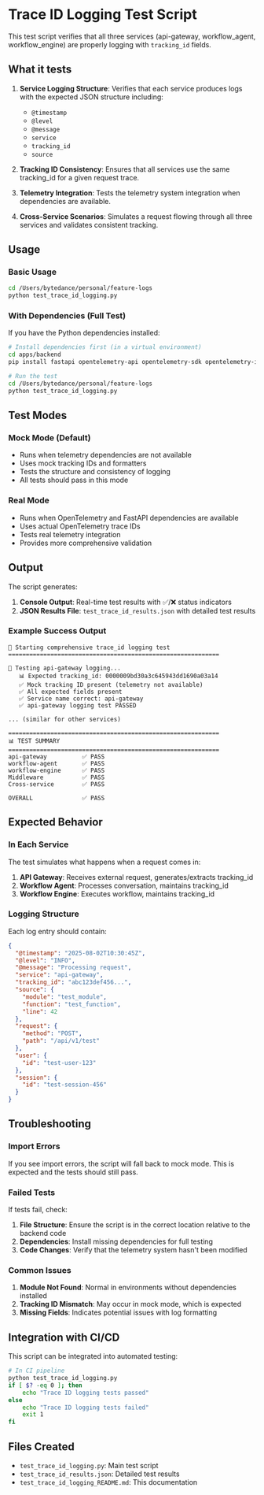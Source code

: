 # Trace ID Logging Test Script

This test script verifies that all three services (api-gateway, workflow_agent, workflow_engine) are properly logging with `tracking_id` fields.

## What it tests

1. **Service Logging Structure**: Verifies that each service produces logs with the expected JSON structure including:
   - `@timestamp`
   - `@level` 
   - `@message`
   - `service`
   - `tracking_id`
   - `source`

2. **Tracking ID Consistency**: Ensures that all services use the same tracking_id for a given request trace.

3. **Telemetry Integration**: Tests the telemetry system integration when dependencies are available.

4. **Cross-Service Scenarios**: Simulates a request flowing through all three services and validates consistent tracking.

## Usage

### Basic Usage
```bash
cd /Users/bytedance/personal/feature-logs
python test_trace_id_logging.py
```

### With Dependencies (Full Test)
If you have the Python dependencies installed:
```bash
# Install dependencies first (in a virtual environment)
cd apps/backend
pip install fastapi opentelemetry-api opentelemetry-sdk opentelemetry-instrumentation-fastapi

# Run the test
cd /Users/bytedance/personal/feature-logs
python test_trace_id_logging.py
```

## Test Modes

### Mock Mode (Default)
- Runs when telemetry dependencies are not available
- Uses mock tracking IDs and formatters
- Tests the structure and consistency of logging
- All tests should pass in this mode

### Real Mode
- Runs when OpenTelemetry and FastAPI dependencies are available
- Uses actual OpenTelemetry trace IDs
- Tests real telemetry integration
- Provides more comprehensive validation

## Output

The script generates:

1. **Console Output**: Real-time test results with ✅/❌ status indicators
2. **JSON Results File**: `test_trace_id_results.json` with detailed test results

### Example Success Output
```
🚀 Starting comprehensive trace_id logging test
============================================================

🧪 Testing api-gateway logging...
   📊 Expected tracking_id: 0000009bd30a3c645943dd1690a03a14
   ✅ Mock tracking ID present (telemetry not available)
   ✅ All expected fields present
   ✅ Service name correct: api-gateway
   ✅ api-gateway logging test PASSED

... (similar for other services)

============================================================
📊 TEST SUMMARY
============================================================
api-gateway          ✅ PASS
workflow-agent       ✅ PASS  
workflow-engine      ✅ PASS
Middleware           ✅ PASS
Cross-service        ✅ PASS

OVERALL              ✅ PASS
```

## Expected Behavior

### In Each Service
The test simulates what happens when a request comes in:

1. **API Gateway**: Receives external request, generates/extracts tracking_id
2. **Workflow Agent**: Processes conversation, maintains tracking_id
3. **Workflow Engine**: Executes workflow, maintains tracking_id

### Logging Structure
Each log entry should contain:

```json
{
  "@timestamp": "2025-08-02T10:30:45Z",
  "@level": "INFO", 
  "@message": "Processing request",
  "service": "api-gateway",
  "tracking_id": "abc123def456...",
  "source": {
    "module": "test_module",
    "function": "test_function", 
    "line": 42
  },
  "request": {
    "method": "POST",
    "path": "/api/v1/test"
  },
  "user": {
    "id": "test-user-123"
  },
  "session": {
    "id": "test-session-456"
  }
}
```

## Troubleshooting

### Import Errors
If you see import errors, the script will fall back to mock mode. This is expected and the tests should still pass.

### Failed Tests
If tests fail, check:

1. **File Structure**: Ensure the script is in the correct location relative to the backend code
2. **Dependencies**: Install missing dependencies for full testing
3. **Code Changes**: Verify that the telemetry system hasn't been modified

### Common Issues

1. **Module Not Found**: Normal in environments without dependencies installed
2. **Tracking ID Mismatch**: May occur in mock mode, which is expected
3. **Missing Fields**: Indicates potential issues with log formatting

## Integration with CI/CD

This script can be integrated into automated testing:

```bash
# In CI pipeline
python test_trace_id_logging.py
if [ $? -eq 0 ]; then
    echo "Trace ID logging tests passed"
else
    echo "Trace ID logging tests failed"
    exit 1
fi
```

## Files Created

- `test_trace_id_logging.py`: Main test script
- `test_trace_id_results.json`: Detailed test results
- `test_trace_id_logging_README.md`: This documentation